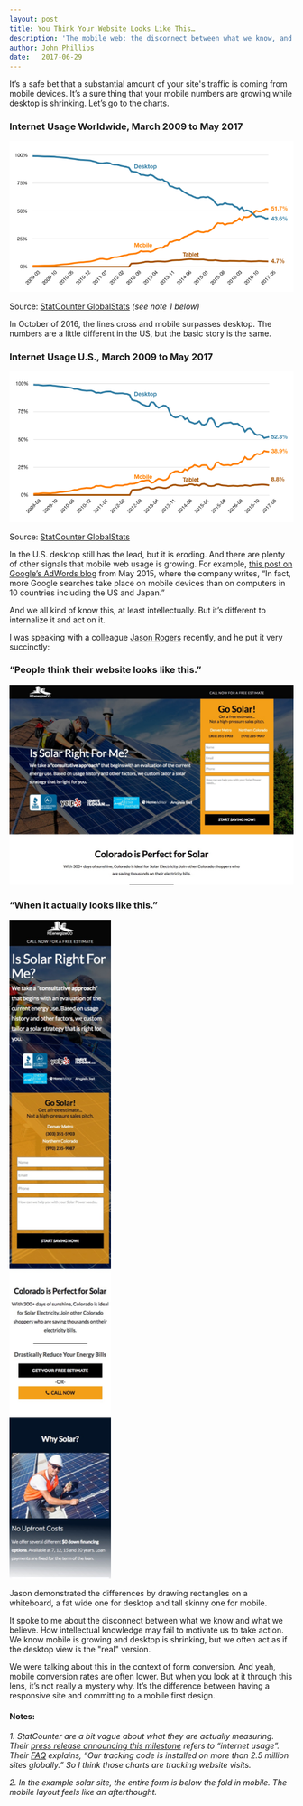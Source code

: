 ```yaml
---
layout: post
title: You Think Your Website Looks Like This…
description: 'The mobile web: the disconnect between what we know, and how we act.'
author: John Phillips
date:   2017-06-29 
---
```



It’s a safe bet that a substantial amount of your site's traffic is coming from mobile devices. It’s a sure thing that your mobile numbers are growing while desktop is shrinking. Let’s go to the charts.

### Internet Usage Worldwide, March 2009 to May 2017

<img src="/img/internet-usage-ww.png" class="full-width no-offset">

Source: [StatCounter GlobalStats](http://gs.statcounter.com/platform-market-share/desktop-mobile-tablet/worldwide/#monthly-200903-201705) *(see note 1 below)*

In October of 2016, the lines cross and mobile surpasses desktop. The numbers are a little different in the US, but the basic story is the same.

### Internet Usage U.S., March 2009 to May 2017

<img src="/img/internet-usage-us.png" class="full-width no-offset">

Source: [StatCounter GlobalStats](http://gs.statcounter.com/platform-market-share/desktop-mobile-tablet/united-states-of-america/#monthly-200903-201705)

In the U.S. desktop still has the lead, but it is eroding. And there are plenty of other signals that mobile web usage is growing. For example, [this post on Google’s AdWords blog](https://adwords.googleblog.com/2015/05/building-for-next-moment.html) from May 2015, where the company writes, “In fact, more Google searches take place on mobile devices than on computers in 10 countries including the US and Japan.”

And we all kind of know this, at least intellectually. But it’s different to internalize it and act on it.

I was speaking with a colleague [Jason Rogers](https://www.linkedin.com/in/jasonkrogers/) recently, and he put it very succinctly:

### “People think their website looks like this.”

<img src="/img/solar-desktop.jpg" class="full-width">

### “When it actually looks like this.”
	
<img src="/img/solar-mobile.jpg" width="180" class="wrap-right shrink-50" >

Jason demonstrated the differences by drawing rectangles on a whiteboard, a fat wide one for desktop and tall skinny one for mobile. 

It spoke to me about the disconnect between what we know and what we believe. How intellectual knowledge may fail to motivate us to take action. We know mobile is growing and desktop is shrinking, but we often act as if the desktop view is the "real" version.

We were talking about this in the context of form conversion. And yeah, mobile conversion rates are often lower. But when you look at it through this lens, it’s not really a mystery why. It’s the difference between having a responsive site and committing to a mobile first design.

#### Notes:

*1. StatCounter are a bit vague about what they are actually measuring. Their [press release announcing this milestone](http://gs.statcounter.com/press/mobile-and-tablet-internet-usage-exceeds-desktop-for-first-time-worldwide) refers to “internet usage”. Their [FAQ](http://gs.statcounter.com/faq#methodology) explains, “Our tracking code is installed on more than 2.5 million sites globally.” So I think those charts are tracking website visits.*

*2. In the example solar site, the entire form is below the fold in mobile. The mobile layout feels like an afterthought.*

<br clear="both">
